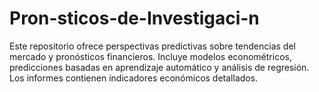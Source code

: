 # Pron-sticos-de-Investigaci-n
Este repositorio ofrece perspectivas predictivas sobre tendencias del mercado y pronósticos financieros. Incluye modelos econométricos, predicciones basadas en aprendizaje automático y análisis de regresión. Los informes contienen indicadores económicos detallados.
